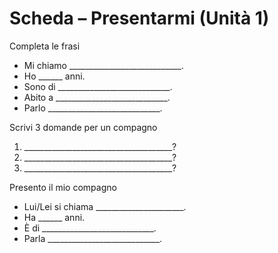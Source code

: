 # Scheda – Presentarmi (Unità 1)

Completa le frasi
- Mi chiamo ____________________________.
- Ho ______ anni.
- Sono di ____________________________.
- Abito a ____________________________.
- Parlo ____________________________.

Scrivi 3 domande per un compagno
1) _____________________________________?
2) _____________________________________?
3) _____________________________________?

Presento il mio compagno
- Lui/Lei si chiama ______________________.
- Ha ______ anni.
- È di ____________________________.
- Parla ____________________________.